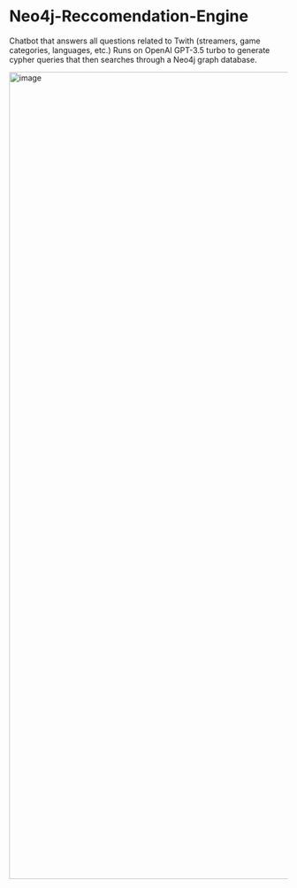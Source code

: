 # Neo4j-Reccomendation-Engine
Chatbot that answers all questions related to Twith (streamers, game categories, languages, etc.) Runs on OpenAI GPT-3.5 turbo to generate cypher queries that then searches through a Neo4j graph database.

<img width="1460" alt="image" src="https://github.com/John-Xu1/Neo4j-Reccomendation-Engine/assets/64114630/d00f9a80-c199-4460-8d68-d53d184582b3">

